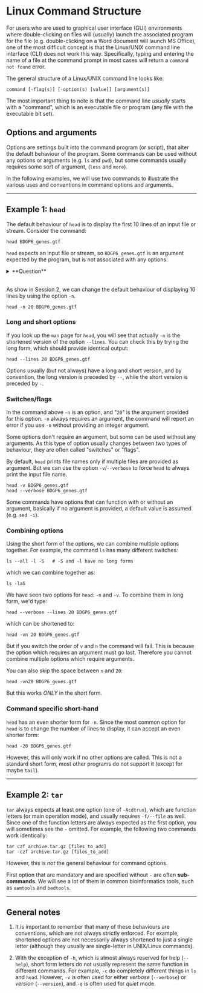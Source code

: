 # Linux Command Structure

For users who are used to graphical user interface (GUI) environments where double-clicking on files will (usually) launch the associated program for the file (e.g. double-clicking on a Word document will launch MS Office),
one of the most difficult concept is that the Linux/UNIX command line interface (CLI) does not work this way.
Specifically, typing and entering the name of a file at the command prompt in most cases will return a `command not found` error.

The general structure of a Linux/UNIX command line looks like:

`command [-flag(s)] [-option(s) [value]] [argument(s)]`

The most important thing to note is that the command line *usually* starts with a "command", which is an executable file or program (any file with the executable bit set).

## Options and arguments

Options are settings built into the command program (or script), that alter the default behaviour of the program. Some commands can be used without any options or arguments (e.g. `ls` and `pwd`), but some commands usually requires some sort of argument, (`less` and `more`).

In the following examples, we will use two commands to illustrate the various uses and conventions in command options and arguments.

---------------------------------

## **Example 1:** `head`

The default behaviour of `head` is to display the first 10 lines of an input file or stream. Consider the command:

```
head BDGP6_genes.gtf
```

`head` expects an input file or stream, so `BDGP6_genes.gtf` is an argument expected by the program, but is not associated with any options.

<details><summary>**Question**</summary>
What happens if you enter `head` without specifying any files?</details>
<br>

As show in Session 2, we can change the default behaviour of displaying 10 lines by using the option `-n`.

```
head -n 20 BDGP6_genes.gtf
```

### Long and short options

If you look up the `man` page for `head`, you will see that actually `-n` is the shortened version of the option `--lines`. You can check this by trying the long form, which should provide identical output:

```
head --lines 20 BDGP6_genes.gtf
```

Options usually (but not always) have a long and short version, and by convention, the long version is preceded by `--`, while the short version is preceded by `-`.

### Switches/flags

In the command above `-n` is an option, and "`20`" is the argument provided for this option. `-n` always requires an argument, the command will report an error if you use `-n` without providing an integer argument.

Some options don't require an argument, but some can be used without any arguments. As this type of option usually changes between two types of behaviour, they are often called "switches" or "flags".

By default, `head` prints file names only if multiple files are provided as argument. But we can use the option `-v`/`--verbose` to force `head` to always print the input file name.

```
head -v BDGP6_genes.gtf
head --verbose BDGP6_genes.gtf
```

Some commands have options that can function with or without an argument, basically if no argument is provided, a default value is assumed (e.g. `sed -i`).


### Combining options

Using the short form of the options, we can combine multiple options together. For example, the command `ls` has many different switches:

```
ls --all -l -S   # -S and -l have no long forms
```
which we can combine together as:
```
ls -laS
```

We have seen two options for `head`: `-n` and `-v`. To combine them in long form, we'd type:

```
head --verbose --lines 20 BDGP6_genes.gtf
```

which can be shortened to:

```
head -vn 20 BDGP6_genes.gtf
```

But if you switch the order of `v` and `n` the command will fail. This is because the option which requires an argument must go last. Therefore you cannot combine multiple options which require arguments.

You can also skip the space between `n` and `20`:
```
head -vn20 BDGP6_genes.gtf
```
But this works *ONLY* in the short form.

### Command specific short-hand

`head` has an even shorter form for `-n`. Since the most common option for `head` is to change the number of lines to display, it can accept an even shorter form:

```
head -20 BDGP6_genes.gtf
```

However, this will only work if no other options are called. This is not a standard short form, most other programs do not support it (except for maybe `tail`).


---------------------------------

## **Example 2:** `tar`

`tar` always expects at least one option (one of `-Acdtrux`), which are function letters (or main operation mode), and usually requires `-f/--file` as well. Since one of the function letters are always expected as the first option, you will sometimes see the `-` omitted. For example, the following two commands work identically:

```
tar czf archive.tar.gz [files_to_add]
tar -czf archive.tar.gz [files_to_add]
```

However, this is *not* the general behaviour for command options.

First option that are mandatory and are specified without `-` are often **sub-commands**. We will see a lot of them in common bioinformatics tools, such as `samtools` and `bedtools`.

------

## General notes

1. It is important to remember that many of these behaviours are conventions, which are not always strictly enforced. For example, shortened options are not necessarily always shortened to just a single letter (although they usually are single-letter in UNIX/Linux commands).

2. With the exception of `-h`, which is almost always reserved for help (`--help`), short form letters do not usually represent the same function in different commands. For example, `-c` do completely different things in `ls` and `head`. However, `-v` is often used for either *verbose* (`--verbose`) or *version* (`--version`), and `-q` is often used for *quiet* mode.
